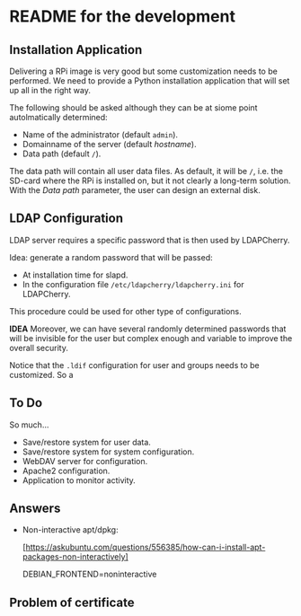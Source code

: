 # README for the development


## Installation Application

Delivering a RPi image is very good but some customization needs to be performed. We need to provide a Python installation application that will set up all in the right way.

The following should be asked although they can be at siome point autolmatically determined:

* Name of the administrator (default `admin`).
* Domainname of the server (default _hostname_).
* Data path (default `/`).

The data path will contain all user data files. As default, it will be `/`, i.e. the SD-card where the RPi is installed on, but it not clearly a long-term solution. With the _Data path_ parameter, the user can design an external disk.


## LDAP Configuration

LDAP server requires a specific password that is then used by LDAPCherry.

Idea: generate a random password that will be passed:

* At installation time for slapd.
* In the configuration file `/etc/ldapcherry/ldapcherry.ini` for LDAPCherry.

This procedure could be used for other type of configurations.



**IDEA**
Moreover, we can have several randomly determined passwords that will be invisible for the user but complex enough and variable to improve the overall security.

Notice that the `.ldif` configuration for user and groups needs to be customized. So a 


## To Do

So much...

* Save/restore system for user data.
* Save/restore system for system configuration.
* WebDAV server for configuration.
* Apache2 configuration.
* Application to monitor activity.


## Answers

* Non-interactive apt/dpkg:

	[https://askubuntu.com/questions/556385/how-can-i-install-apt-packages-non-interactively]

	DEBIAN_FRONTEND=noninteractive


## Problem of certificate
